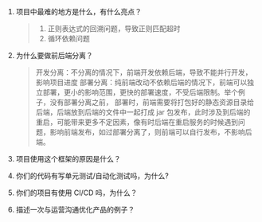 1. 项目中最难的地方是什么，有什么亮点？

   > 1. 正则表达式的回溯问题，导致正则匹配超时
   > 2. 循环依赖问题

2. 为什么要做前后端分离？

   > 开发分离：不分离的情况下，前端开发依赖后端，导致不能并行开发，影响项目进度
   > 部署分离：纯前端改动不依赖后端的情况下，前端可以独立部署，更小的影响范围，更快的部署速度，不受后端限制。举个例子，没有部署分离之前，
   > 部署时，前端需要将打包好的静态资源目录给后端，后端放到后端的文件中一起打成 jar 包发布，此时涉及到后端的重启，可能带来更多不定因素，像有时后端在重启服务的时候遇到问题，影响前端发布，如过部署分离了，则前端可以自行发布，不影响后端。

3. 项目使用这个框架的原因是什么？

4. 你们的代码有写单元测试/自动化测试吗，为什么?

5. 你们的项目有使用 CI/CD 吗，为什么？

6. 描述一次与运营沟通优化产品的例子？
